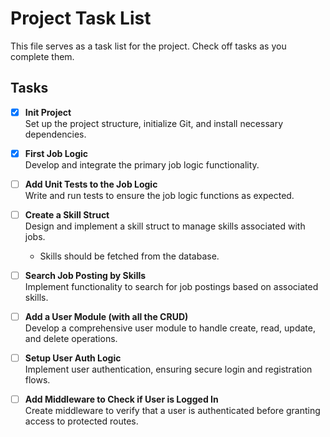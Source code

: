# Project Task List

This file serves as a task list for the project. Check off tasks as you complete them.

## Tasks

- [x] **Init Project**  
  Set up the project structure, initialize Git, and install necessary dependencies.

- [x] **First Job Logic**  
  Develop and integrate the primary job logic functionality.

- [ ] **Add Unit Tests to the Job Logic**  
  Write and run tests to ensure the job logic functions as expected.

- [ ] **Create a Skill Struct**  
  Design and implement a skill struct to manage skills associated with jobs.  
  - Skills should be fetched from the database.

- [ ] **Search Job Posting by Skills**  
  Implement functionality to search for job postings based on associated skills.

- [ ] **Add a User Module (with all the CRUD)**  
  Develop a comprehensive user module to handle create, read, update, and delete operations.

- [ ] **Setup User Auth Logic**  
  Implement user authentication, ensuring secure login and registration flows.

- [ ] **Add Middleware to Check if User is Logged In**  
  Create middleware to verify that a user is authenticated before granting access to protected routes.


